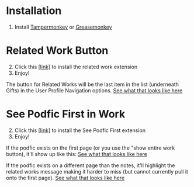 
# Installation

1. Install [Tampermonkey](https://www.tampermonkey.net/) or [Greasemonkey](https://www.greasespot.net/)

# Related Work Button
2. Click this [[link]](https://github.com/godoflaundry/fandom-scripts/raw/master/tapermonkey/relatedwork.pub.user.js) to install the related work extension
3. Enjoy!

The button for Related Works will be the last item in the list (underneath Gifts) in the User Profile Navigation options.
[See what that looks like here](https://github.com/godoflaundry/fandom-scripts/blob/master/tapermonkey/Related%20Works%20button.png)

# See Podfic First in Work
2. Click this [[link]](https://github.com/godoflaundry/fandom-scripts/raw/master/tapermonkey/seepodficfirst.pub.user.js) to install the See Podfic First extension
3. Enjoy!

If the podfic exists on the first page (or you use the "show entire work button), it'll show up like this:
[See what that looks like here](https://github.com/godoflaundry/fandom-scripts/blob/master/tapermonkey/seePodficFirst-onOnePage.png)

If the podfic exists on a different page than the notes, it'll highlight the related works message making it harder to miss (but cannot currently pull it onto the first page).
[See what that looks like here](https://github.com/godoflaundry/fandom-scripts/blob/master/tapermonkey/seePodficFirst-highlighting.png)
